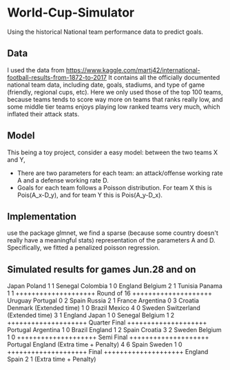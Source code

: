 # World-Cup-Simulator
Using the historical National team performance data to predict goals. 

## Data

I used the data from 
https://www.kaggle.com/martj42/international-football-results-from-1872-to-2017
It contains all the officially documented national team data, including date, goals, stadiums, and type of game (friendly, regional cups, etc). Here we only used those of the top 100 teams, because teams tends to score way more on teams that ranks really low, and some middle tier teams enjoys playing low ranked teams very much, which inflated their attack stats. 

## Model
This being a toy project, consider a easy model: between the two teams X and Y,
- There are two parameters for each team: an attack/offense working rate A and a defense working rate D. 
- Goals for each team follows a Poisson distribution. For team X this is Pois(A_x-D_y), and for team Y this is Pois(A_y-D_x). 

## Implementation
use the package glmnet, we find a sparse (because some country doesn't really have a meaningful stats) representation of the parameters A and D. 
Specifically, we fitted a penalized poisson regression. 

## Simulated results for games Jun.28 and on
Japan   Poland 
     1      1 
Senegal Colombia 
     1      0 
England Belgium 
     2      1 
Tunisia Panama 
     1      1 
++++++++++++++++++++ Round of 16 ++++++++++++++++++++
Uruguay Portugal 
     0      2 
Spain   Russia 
     2      1 
France  Argentina 
     0      3 
Croatia Denmark (Extended time)
     1      0 
Brazil  Mexico 
     4      0 
Sweden  Switzerland (Extended time)
     3      1 
England Japan 
     1      0 
Senegal Belgium 
     1      2 
++++++++++++++++++++ Quarter Final ++++++++++++++++++++
Portugal Argentina 
     1       0 
Brazil   England 
     1       2 
Spain    Croatia 
     3       2 
Sweden   Belgium 
     1       0 
++++++++++++++++++++ Semi Final ++++++++++++++++++++
Portugal  England (Extra time + Penalty)
     4       6 
Spain     Sweden 
     1       0 
++++++++++++++++++++ Final ++++++++++++++++++++
England   Spain 
     2       1    (Extra time + Penalty)

